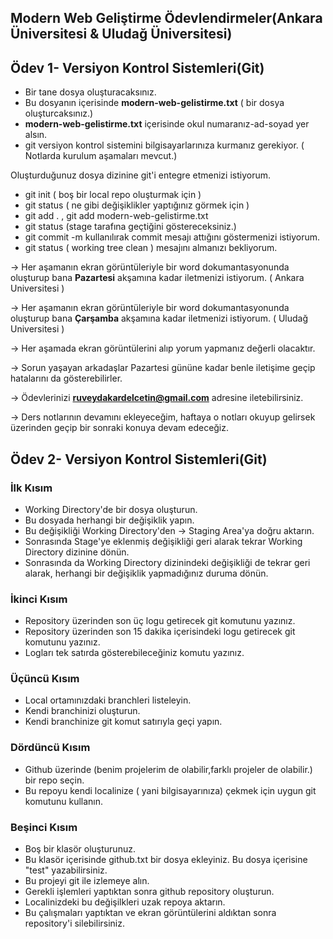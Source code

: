 ## Modern Web Geliştirme Ödevlendirmeler(Ankara Üniversitesi & Uludağ Üniversitesi)

## Ödev 1- Versiyon Kontrol Sistemleri(Git)

- Bir tane dosya oluşturacaksınız.
- Bu dosyanın içerisinde **modern-web-gelistirme.txt** ( bir dosya oluşturcaksınız.)
-  **modern-web-gelistirme.txt** içerisinde okul numaranız-ad-soyad yer alsın.
- git versiyon kontrol sistemini bilgisayarlarınıza kurmanız gerekiyor. ( Notlarda kurulum aşamaları mevcut.)

Oluşturduğunuz dosya dizinine git'i entegre etmenizi istiyorum. 

- git init ( boş bir local repo oluşturmak için ) 
- git status ( ne gibi değişiklikler yaptığınız görmek için )
- git add . , git add modern-web-gelistirme.txt 
- git status (stage tarafına geçtiğini göstereceksiniz.)
- git commit -m kullanılırak commit mesajı attığını göstermenizi istiyorum.
- git status ( working tree clean ) mesajını almanızı bekliyorum.



-> Her aşamanın ekran görüntüleriyle bir word dokumantasyonunda oluşturup bana **Pazartesi** akşamına kadar iletmenizi istiyorum. ( Ankara Universitesi ) 


-> Her aşamanın ekran görüntüleriyle bir word dokumantasyonunda oluşturup bana **Çarşamba** akşamına kadar iletmenizi istiyorum. ( Uludağ Universitesi ) 


-> Her aşamada ekran görüntülerini alıp yorum yapmanız değerli olacaktır.


-> Sorun yaşayan arkadaşlar Pazartesi gününe kadar benle iletişime geçip hatalarını da gösterebilirler.

-> Ödevlerinizi **ruveydakardelcetin@gmail.com** adresine iletebilirsiniz.

-> Ders notlarının devamını ekleyeceğim, haftaya o notları okuyup gelirsek üzerinden geçip bir sonraki konuya devam edeceğiz.


## Ödev 2- Versiyon Kontrol Sistemleri(Git)

### İlk Kısım

- Working Directory'de bir dosya oluşturun.
- Bu dosyada herhangi bir değişiklik yapın. 
- Bu değişikliği Working Directory'den -> Staging Area'ya doğru aktarın.
- Sonrasında Stage'ye eklenmiş değişikliği geri alarak tekrar Working Directory dizinine dönün.
- Sonrasında da Working Directory dizinindeki değişikliği de tekrar geri alarak, herhangi bir değişiklik yapmadığınız duruma dönün.


### İkinci Kısım
- Repository üzerinden son üç logu getirecek git komutunu yazınız.
- Repository üzerinden son 15 dakika içerisindeki logu getirecek git komutunu yazınız.
- Logları tek satırda gösterebileceğiniz komutu yazınız. 


### Üçüncü Kısım
- Local ortamınızdaki branchleri listeleyin. 
- Kendi branchinizi oluşturun. 
- Kendi branchinize git komut satırıyla geçi yapın.

### Dördüncü Kısım
- Github üzerinde (benim projelerim de olabilir,farklı projeler de olabilir.) bir repo seçin.
- Bu repoyu kendi localinize ( yani bilgisayarınıza) çekmek için uygun git komutunu kullanın.


### Beşinci Kısım
- Boş bir klasör oluşturunuz. 
- Bu klasör içerisinde github.txt bir dosya ekleyiniz. Bu dosya içerisine "test" yazabilirsiniz. 
- Bu projeyi git ile izlemeye alın. 
- Gerekli işlemleri yaptıktan sonra github repository oluşturun. 
- Localinizdeki bu değişilkleri uzak repoya aktarın.
- Bu çalışmaları yaptıktan ve ekran görüntülerini aldıktan sonra repository'i silebilirsiniz.